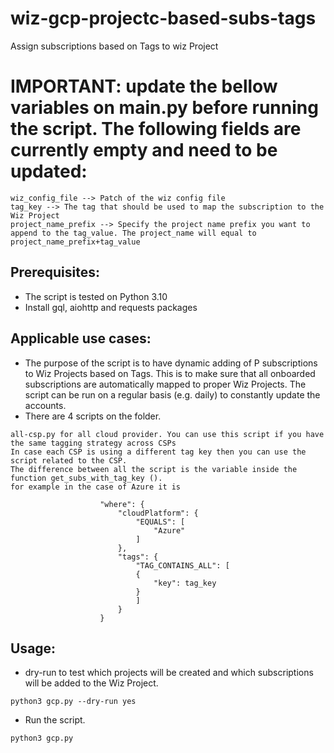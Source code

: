 # wiz-gcp-projectc-based-subs-tags
Assign  subscriptions based on Tags to wiz Project

# IMPORTANT: update the bellow variables on main.py  before running the script. The following fields are currently empty and need to be updated:
```
wiz_config_file --> Patch of the wiz config file
tag_key --> The tag that should be used to map the subscription to the Wiz Project
project_name_prefix --> Specify the project name prefix you want to append to the tag_value. The project_name will equal to  project_name_prefix+tag_value
```

## Prerequisites:
- The script is tested on Python 3.10
- Install gql, aiohttp and requests packages
    
## Applicable use cases:
- The purpose of the script is to have dynamic adding of P subscriptions to Wiz Projects based on Tags. This is to make sure that all onboarded subscriptions are automatically mapped to proper Wiz Projects. The script can be run on a regular basis (e.g. daily) to constantly update the accounts.
- There are 4 scripts on the folder. 
```
all-csp.py for all cloud provider. You can use this script if you have the same tagging strategy across CSPs
In case each CSP is using a different tag key then you can use the script related to the CSP.
The difference between all the script is the variable inside the function get_subs_with_tag_key ().
for example in the case of Azure it is 

                    "where": {
                        "cloudPlatform": {
                            "EQUALS": [
                                "Azure"
                            ]
                        },
                        "tags": {
                            "TAG_CONTAINS_ALL": [
                            {
                                "key": tag_key
                            }
                            ]
                        }
                    }
```

## Usage:
- dry-run to test which projects will be created and which subscriptions will be added to the Wiz Project.
```
python3 gcp.py --dry-run yes
```
- Run the script.
``` 
python3 gcp.py
```

